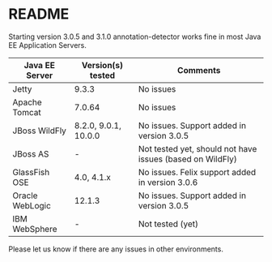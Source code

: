 README
======

Starting version 3.0.5 and 3.1.0 annotation-detector works fine in most Java EE Application 
Servers.

Java EE Server  | Version(s) tested    | Comments
--------------- | -------------------- | ----------------------
Jetty           | 9.3.3                | No issues
Apache Tomcat   | 7.0.64               | No issues
JBoss WildFly   | 8.2.0, 9.0.1, 10.0.0 | No issues. Support added in version 3.0.5
JBoss AS        | -                    | Not tested yet, should not have issues (based on WildFly)
GlassFish OSE   | 4.0, 4.1.x           | No issues. Felix support added in version 3.0.6
Oracle WebLogic | 12.1.3               | No issues. Support added in version 3.0.5
IBM WebSphere   | -                    | Not tested (yet)

Please let us know if there are any issues in other environments.

